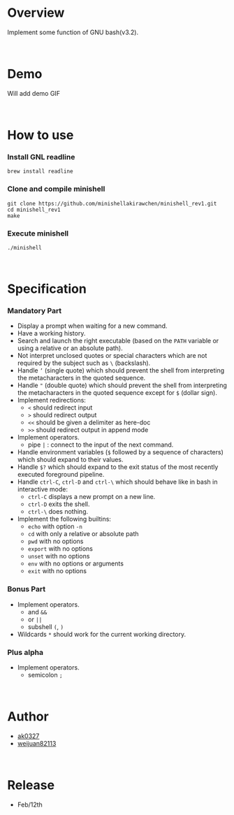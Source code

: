 # Overview
Implement some function of GNU bash(v3.2).

<br>

# Demo
Will add demo GIF

<br>

# How to use
### Install GNL readline
```shell
brew install readline
```
### Clone and compile minishell
```shell
git clone https://github.com/minishellakirawchen/minishell_rev1.git
cd minishell_rev1
make
```
### Execute minishell
```shell
./minishell
```

<br>

# Specification
### Mandatory Part
* Display a prompt when waiting for a new command.
* Have a working history.
* Search and launch the right executable (based on the `PATH` variable or using a relative or an absolute path).
* Not interpret unclosed quotes or special characters which are not required by the subject such as `\` (backslash).
* Handle `’` (single quote) which should prevent the shell from interpreting the metacharacters in the quoted sequence.
* Handle `"` (double quote) which should prevent the shell from interpreting the metacharacters in the quoted sequence except for `$` (dollar sign).
* Implement redirections:
  - `<` should redirect input
  - `>` should redirect output
  - `<<` should be given a delimiter as here-doc
  - `>>` should redirect output in append mode
* Implement operators.
  - pipe `|` : connect to the input of the next command.
* Handle environment variables (`$` followed by a sequence of characters) which should expand to their values.
* Handle `$?` which should expand to the exit status of the most recently executed foreground pipeline.
* Handle `ctrl-C`, `ctrl-D` and `ctrl-\` which should behave like in bash in interactive mode:
  - `ctrl-C` displays a new prompt on a new line.
  - `ctrl-D` exits the shell.
  - `ctrl-\` does nothing.
* Implement the following builtins:
  - `echo` with option `-n`
  - `cd` with only a relative or absolute path
  - `pwd` with no options
  - `export` with no options
  - `unset` with no options
  - `env` with no options or arguments
  - `exit` with no options

### Bonus Part
* Implement operators.
    - and `&&`
    - or `||`
    - subshell `(`, `)`
* Wildcards `*` should work for the current working directory.

### Plus alpha
* Implement operators.
    - semicolon `;`
    
<br>

# Author
* [ak0327](https://github.com/ak0327)
* [weijuan82113](https://github.com/weijuan82113)

<br>

# Release
* Feb/12th
